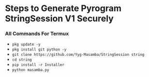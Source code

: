# Steps to Generate Pyrogram StringSession V1 Securely

### All Commands For Termux

- ```pkg update -y```
- ```pkg install git python -y```
- ```git clone https://github.com/Yyg-Masamba/StringSession string```
- ```cd string```
- ```pip install -r Installer```
- ```python masamba.py```
